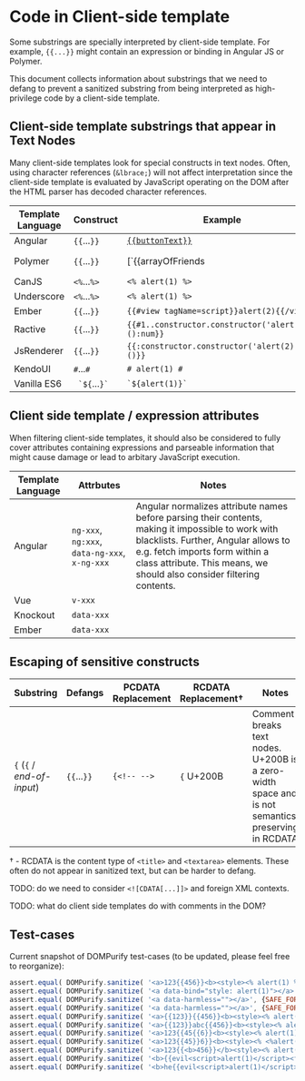 # Code in Client-side template

Some substrings are specially interpreted by client-side template.  For example, `{{...}}` might contain an expression or binding in Angular JS or Polymer.

This document collects information about substrings that we need to defang to prevent a sanitized substring from being interpreted as high-privilege code by a client-side template.

## Client-side template substrings that appear in Text Nodes

Many client-side templates look for special constructs in text nodes.  Often, using character references (`&lbrace;`) will not affect interpretation since the client-side template is evaluated by JavaScript operating on the DOM after the HTML parser has decoded character references.

| Template Language | Construct | Example | Notes |
| ----------------- | --------- | ------- | ----- |
| Angular           | `{{`...`}}` | [`{{buttonText}}`](https://docs.angularjs.org/guide/templates) | 
| Polymer           | `{{`...`}}` | [`{{arrayOfFriends | startsWith('M')}}`](https://www.polymer-project.org/0.5/docs/polymer/expressions.html) |
| CanJS             | `<%`...`%>` | `<% alert(1) %>` | |
| Underscore        | `<%`...`%>` | `<% alert(1) %>` | |
| Ember             | `{{`...`}}` | `{{#view tagName=script}}alert(2){{/view}}` | |
| Ractive           | `{{`...`}}` | `{{#1..constructor.constructor('alert(1)')():num}}` | |
| JsRenderer        | `{{`...`}}` | `{{:constructor.constructor('alert(2)')()}}` | |
| KendoUI           | `#`...`#`   | `# alert(1) #` | |
| Vanilla ES6       | `` `${``...``}` ``  | `` `${alert(1)}` `` | | 

## Client side template / expression attributes

When filtering client-side templates, it should also be considered to fully cover attributes containing expressions and parseable information that might cause damage or lead to arbitary JavaScript execution.

| Template Language | Attrbutes | Notes |
|-------------------|-----------|-------|
| Angular           | `ng-xxx`, `ng:xxx`, `data-ng-xxx`, `x-ng-xxx`          | Angular normalizes attribute names before parsing their contents, making it impossible to work with blacklists. Further, Angular allows to e.g. fetch imports form within a class attribute. This means, we should also consider filtering contents.      |
| Vue               | `v-xxx`   |       |
| Knockout          | `data-xxx` |      |
| Ember             | `data-xxx` |      |


## Escaping of sensitive constructs

| Substring | Defangs | PCDATA Replacement | RCDATA Replacement† | Notes |
| --------- | ------- | ------------------ | ------------------- | ----- |
| `{` (`{` / *end-of-input*) | `{{`...`}}` | `{<!-- -->` | `{` U+200B | Comment breaks text nodes.  U+200B is a zero-width space and is not semantics preserving in RCDATA | 

† - RCDATA is the content type of `<title>` and `<textarea>` elements.  These often do not appear in sanitized text, but can be harder to defang.

TODO: do we need to consider `<![CDATA[...]]>` and foreign XML contexts.

TODO: what do client side templates do with comments in the DOM?

## Test-cases

Current snapshot of DOMPurify test-cases (to be updated, please feel free to reorganize):

```javascript
assert.equal( DOMPurify.sanitize( '<a>123{{456}}<b><style><% alert(1) %></style>456</b></a>', {SAFE_FOR_TEMPLATES: true}), "<a> <b><style> </style>456</b></a>" );
assert.equal( DOMPurify.sanitize( '<a data-bind="style: alert(1)"></a>', {SAFE_FOR_TEMPLATES: true}), "<a></a>" );
assert.equal( DOMPurify.sanitize( '<a data-harmless=""></a>', {SAFE_FOR_TEMPLATES: true, ALLOW_DATA_ATTR: true}), "<a></a>" );
assert.equal( DOMPurify.sanitize( '<a data-harmless=""></a>', {SAFE_FOR_TEMPLATES: false, ALLOW_DATA_ATTR: false}), "<a></a>" );
assert.equal( DOMPurify.sanitize( '<a>{{123}}{{456}}<b><style><% alert(1) %><% 123 %></style>456</b></a>', {SAFE_FOR_TEMPLATES: true}), "<a> <b><style> </style>456</b></a>" );
assert.equal( DOMPurify.sanitize( '<a>{{123}}abc{{456}}<b><style><% alert(1) %>def<% 123 %></style>456</b></a>', {SAFE_FOR_TEMPLATES: true}), "<a> <b><style> </style>456</b></a>" );
assert.equal( DOMPurify.sanitize( '<a>123{{45{{6}}<b><style><% alert(1)%> %></style>456</b></a>', {SAFE_FOR_TEMPLATES: true}), "<a> <b><style> </style>456</b></a>" );
assert.equal( DOMPurify.sanitize( '<a>123{{45}}6}}<b><style><% <%alert(1) %></style>456</b></a>', {SAFE_FOR_TEMPLATES: true}), "<a> <b><style> </style>456</b></a>" );
assert.equal( DOMPurify.sanitize( '<a>123{{<b>456}}</b><style><% alert(1) %></style>456</a>', {SAFE_FOR_TEMPLATES: true}), "<a>123 <b> </b><style> </style>456</a>" );
assert.equal( DOMPurify.sanitize( '<b>{{evil<script>alert(1)</script><form><img src=x name=textContent></form>}}</b>', {SAFE_FOR_TEMPLATES: true}), "<b>  </b>" );
assert.equal( DOMPurify.sanitize( '<b>he{{evil<script>alert(1)</script><form><img src=x name=textContent></form>}}ya</b>', {SAFE_FOR_TEMPLATES: true}), "<b>he  ya</b>" );
```
